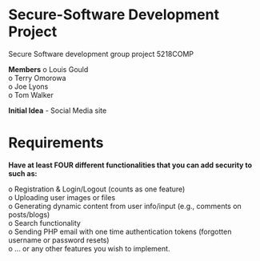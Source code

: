 # Secure-Software Development Project
Secure Software development group project 5218COMP <br>

**Members**
o Louis Gould <br>
o Terry Omorowa <br>
o Joe Lyons <br>
o Tom Walker <br>

**Initial Idea** - Social Media site <br>

# Requirements

**Have at least FOUR different functionalities that you can add security to such as:** <br>

o Registration & Login/Logout (counts as one feature) <br>
o Uploading user images or files <br>
o Generating dynamic content from user info/input (e.g., comments on posts/blogs) <br>
o Search functionality <br>
o Sending PHP email with one time authentication tokens (forgotten username or password resets) <br>
o ... or any other features you wish to implement. <br>


